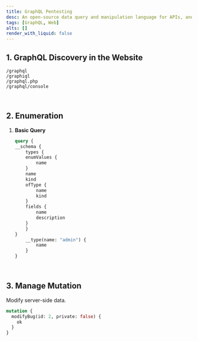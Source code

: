 ```yaml
---
title: GraphQL Pentesting
desc: An open-source data query and manipulation language for APIs, and a runtime for fulfilling queries with existing data.
tags: [GraphQL, Web]
alts: []
render_with_liquid: false
---
```


## 1. GraphQL Discovery in the Website

```
/graphql
/graphiql
/graphql.php
/graphql/console
```

<br />

## 2. Enumeration

1. **Basic Query**

    ```graphql
    query {
    __schema {
        types {
        enumValues {
            name
        }
        name
        kind
        ofType {
            name
            kind
        }
        fields {
            name
            description
        }
        }
    }
        __type(name: "admin") {
            name
        }
    }
    ```

<br />

## 3. Manage Mutation

Modify server-side data.

```graphql
mutation {
  modifyBug(id: 2, private: false) {
    ok
  }
}
```